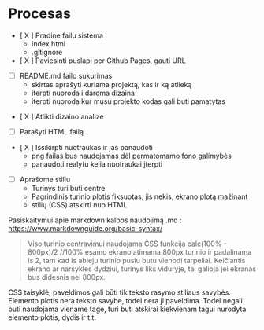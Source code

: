 # Procesas

- [ X ] Pradine failu sistema :
  - index.html
  - .gitignore
- [ X ] Paviesinti puslapi per Github Pages, gauti URL
- [ ] README.md failo sukurimas
  - skirtas aprašyti kuriama projektą, kas ir ką atlieką
  - iterpti nuoroda i daroma dizaina
  - iterpti nuoroda kur musu projekto kodas gali buti pamatytas
- [ X ] Atlikti dizaino analize
- [ ] Parašyti HTML failą
- [ X ] Išsikirpti nuotraukas ir jas panaudoti
  - png failas bus naudojamas dėl permatomamo fono galimybės
  - panaudoti realytu kelia nuotraukai įterpti
- [ ] Aprašome stiliu
  - Turinys turi buti centre
  - Pagrindinis turinio plotis fiksuotas, jis nekis, ekrano plotą mažinant
  - stilių (CSS) atskirti nuo HTML

Pasiskaitymui apie markdown kalbos naudojimą .md :
https://www.markdownguide.org/basic-syntax/


>Viso turinio centravimui naudojama CSS funkcija calc(100% - 800px)/2  //100% esamo ekrano atimama 800px turinio ir padalinama is 2, tam kad is abieju turinio pusiu butu vienodi tarpeliai. Keičiantis ekrano ar narsykles dydziui, turinys liks viduryje, tai galioja jei ekranas bus didesnis nei 800px.

CSS taisyklė, paveldimos gali būti tik teksto rasymo stiliaus savybės. Elemento plotis nera teksto savybe, todel nera ji paveldima. Todel negali buti naudojama viename tage, turi buti atskirai kiekvienam tagui nurodyta elemento plotis, dydis ir t.t.

